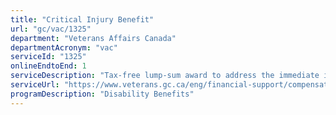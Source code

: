 ```yaml
---
title: "Critical Injury Benefit"
url: "gc/vac/1325"
department: "Veterans Affairs Canada"
departmentAcronym: "vac"
serviceId: "1325"
onlineEndtoEnd: 1
serviceDescription: "Tax-free lump-sum award to address the immediate impacts of the most severe and traumatic service-related injuries or diseases sustained by Canadian Armed Forces members and Veterans."
serviceUrl: "https://www.veterans.gc.ca/eng/financial-support/compensation-illness-injury/critical-injury-benefit"
programDescription: "Disability Benefits"
---
```

